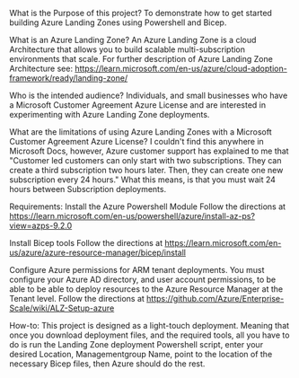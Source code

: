 What is the Purpose of this project?
To demonstrate how to get started building Azure Landing Zones using Powershell and Bicep. 

What is an Azure Landing Zone?
An Azure Landing Zone is a cloud Architecture that allows you to build scalable multi-subscription environments that scale.
For further description of Azure Landing Zone Architecture see: https://learn.microsoft.com/en-us/azure/cloud-adoption-framework/ready/landing-zone/

Who is the intended audience?
Individuals, and small businesses who have a Microsoft Customer Agreement Azure License and are interested in experimenting with Azure Landing Zone deployments.

What are the limitations of using Azure Landing Zones with a Microsoft Customer Agreement Azure License? 
I couldn't find this anywhere in Microsoft Docs, however, Azure customer support has explained to me that "Customer led customers can only start with two subscriptions. They can create a third subscription two hours later. Then, they can create one new subscription every 24 hours." What this means, is that you must wait 24 hours between Subscription deployments. 

Requirements:
Install the Azure Powershell Module
Follow the directions at https://learn.microsoft.com/en-us/powershell/azure/install-az-ps?view=azps-9.2.0

Install Bicep tools
Follow the directions at https://learn.microsoft.com/en-us/azure/azure-resource-manager/bicep/install

Configure Azure permissions for ARM tenant deployments. You must configure your Azure AD directory, and user account permissions, to be able to be able to deploy resources to the Azure Resource Manager at the Tenant level. Follow the directions at https://github.com/Azure/Enterprise-Scale/wiki/ALZ-Setup-azure 

How-to: 
This project is designed as a light-touch deployment. Meaning that once you download deployment files, and the required tools, all you have to do is run the Landing Zone deployment Powershell script, enter your desired Location, Managementgroup Name, point to the location of the necessary Bicep files, then Azure should do the rest.    
